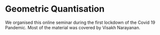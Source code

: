 # Geometric Quantisation

We organised this online seminar during the first lockdown of the Covid 19 Pandemic. Most of the material was covered by Visakh Narayanan.
